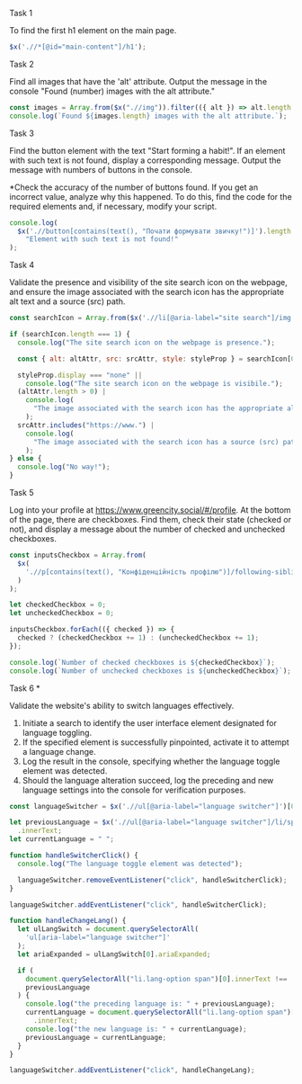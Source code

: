 Task 1

To find the first h1 element on the main page.

```javascript
$x('.//*[@id="main-content"]/h1');
```

Task 2

Find all images that have the 'alt' attribute. Output the message in the console "Found (number) images with the alt attribute."

```javascript
const images = Array.from($x(".//img")).filter(({ alt }) => alt.length > 0);
console.log(`Found ${images.length} images with the alt attribute.`);
```

Task 3

Find the button element with the text "Start forming a habit!". If an element with such text is not found, display a corresponding message. Output the message with numbers of buttons in the console.

\*Check the accuracy of the number of buttons found. If you get an incorrect value, analyze why this happened. To do this, find the code for the required elements and, if necessary, modify your script.

```javascript
console.log(
  $x('.//button[contains(text(), "Почати формувати звичку!")]').length |
    "Element with such text is not found!"
);
```

Task 4

Validate the presence and visibility of the site search icon on the webpage, and ensure the image associated with the search icon has the appropriate alt text and a source (src) path.

```javascript
const searchIcon = Array.from($x('.//li[@aria-label="site search"]/img'));

if (searchIcon.length === 1) {
  console.log("The site search icon on the webpage is presence.");

  const { alt: altAttr, src: srcAttr, style: styleProp } = searchIcon[0];

  styleProp.display === "none" ||
    console.log("The site search icon on the webpage is visibile.");
  (altAttr.length > 0) |
    console.log(
      "The image associated with the search icon has the appropriate alt text."
    );
  srcAttr.includes("https://www.") |
    console.log(
      "The image associated with the search icon has a source (src) path."
    );
} else {
  console.log("No way!");
}
```

Task 5

Log into your profile at https://www.greencity.social/#/profile. At the bottom of the page, there are checkboxes. Find them, check their state (checked or not), and display a message about the number of checked and unchecked checkboxes.

```javascript
const inputsCheckbox = Array.from(
  $x(
    './/p[contains(text(), "Конфіденційність профілю")]/following-sibling::ul/li/label/input'
  )
);

let checkedCheckbox = 0;
let uncheckedCheckbox = 0;

inputsCheckbox.forEach(({ checked }) => {
  checked ? (checkedCheckbox += 1) : (uncheckedCheckbox += 1);
});

console.log(`Number of checked checkboxes is ${checkedCheckbox}`);
console.log(`Number of unchecked checkboxes is ${uncheckedCheckbox}`);
```

Task 6 \*

Validate the website's ability to switch languages effectively.

1. Initiate a search to identify the user interface element designated for language toggling.
2. If the specified element is successfully pinpointed, activate it to attempt a language change.
3. Log the result in the console, specifying whether the language toggle element was detected.
4. Should the language alteration succeed, log the preceding and new language settings into the console for verification purposes.

```javascript
const languageSwitcher = $x('.//ul[@aria-label="language switcher"]')[0];

let previousLanguage = $x('.//ul[@aria-label="language switcher"]/li/span')[0]
  .innerText;
let currentLanguage = " ";

function handleSwitcherClick() {
  console.log("The language toggle element was detected");

  languageSwitcher.removeEventListener("click", handleSwitcherClick);
}

languageSwitcher.addEventListener("click", handleSwitcherClick);

function handleChangeLang() {
  let ulLangSwitch = document.querySelectorAll(
    'ul[aria-label="language switcher"]'
  );
  let ariaExpanded = ulLangSwitch[0].ariaExpanded;

  if (
    document.querySelectorAll("li.lang-option span")[0].innerText !==
    previousLanguage
  ) {
    console.log("the preceding language is: " + previousLanguage);
    currentLanguage = document.querySelectorAll("li.lang-option span")[0]
      .innerText;
    console.log("the new language is: " + currentLanguage);
    previousLanguage = currentLanguage;
  }
}

languageSwitcher.addEventListener("click", handleChangeLang);
```
